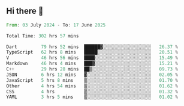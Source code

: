 ## Hi there 👋

<!--START_SECTION:waka-->

```rust
From: 03 July 2024 - To: 17 June 2025

Total Time: 302 hrs 57 mins

Dart         79 hrs 52 mins  ██████▓░░░░░░░░░░░░░░░░░░   26.37 %
TypeScript   62 hrs 8 mins   █████░░░░░░░░░░░░░░░░░░░░   20.51 %
V            46 hrs 56 mins  ████░░░░░░░░░░░░░░░░░░░░░   15.49 %
Markdown     46 hrs 4 mins   ███▓░░░░░░░░░░░░░░░░░░░░░   15.21 %
C++          29 hrs 28 mins  ██▒░░░░░░░░░░░░░░░░░░░░░░   09.73 %
JSON         6 hrs 12 mins   ▓░░░░░░░░░░░░░░░░░░░░░░░░   02.05 %
JavaScript   5 hrs 8 mins    ▒░░░░░░░░░░░░░░░░░░░░░░░░   01.70 %
Other        4 hrs 54 mins   ▒░░░░░░░░░░░░░░░░░░░░░░░░   01.62 %
CSS          4 hrs           ▒░░░░░░░░░░░░░░░░░░░░░░░░   01.32 %
YAML         3 hrs 5 mins    ▒░░░░░░░░░░░░░░░░░░░░░░░░   01.02 %
```

<!--END_SECTION:waka-->

<!--
**mathiskakal/mathiskakal** is a ✨ _special_ ✨ repository because its `README.md` (this file) appears on your GitHub profile.

Here are some ideas to get you started:

- 🔭 I’m currently working on ...
- 🌱 I’m currently learning ...
- 👯 I’m looking to collaborate on ...
- 🤔 I’m looking for help with ...
- 💬 Ask me about ...
- 📫 How to reach me: ...
- 😄 Pronouns: ...
- ⚡ Fun fact: ...
-->
